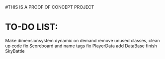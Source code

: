 #THIS IS A PROOF OF CONCEPT PROJECT


# TO-DO LIST:

Make dimensionsystem dynamic on demand
remove unused classes, clean up code
fix Scoreboard and name tags
fix PlayerData
add DataBase
finish SkyBattle
